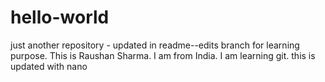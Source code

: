 # hello-world
just another repository - updated in readme--edits branch for learning purpose.
This is Raushan Sharma.
I am from India.
I am learning git.
this is updated with nano
